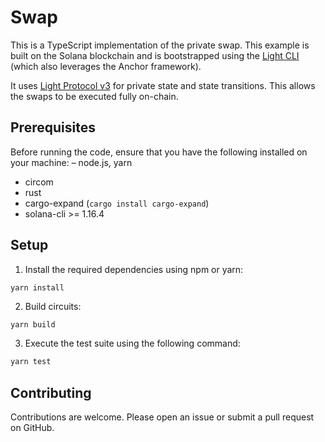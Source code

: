 # Swap 

This is a TypeScript implementation of the private swap. This example is built on the Solana blockchain and is bootstrapped using the [Light CLI](https://www.npmjs.com/package/@lightprotocol/cli) (which also leverages the Anchor framework).  

It uses [Light Protocol v3](https://github.com/Lightprotocol/light-protocol) for private state and state transitions. This allows the swaps to be executed fully on-chain.

## Prerequisites

Before running the code, ensure that you have the following installed on your machine:
– node.js, yarn
- circom
- rust
- cargo-expand (```cargo install cargo-expand```)
- solana-cli >= 1.16.4

## Setup

1. Install the required dependencies using npm or yarn:
```bash
yarn install
```

2. Build circuits:
```
yarn build
```

3. Execute the test suite using the following command:
```bash
yarn test
```

## Contributing

Contributions are welcome. Please open an issue or submit a pull request on GitHub.
